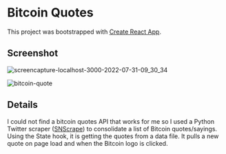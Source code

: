 # Bitcoin Quotes

This project was bootstrapped with [Create React App](https://github.com/facebook/create-react-app).

## Screenshot

![screencapture-localhost-3000-2022-07-31-09_30_34](https://user-images.githubusercontent.com/81738932/182005872-bfb64a52-3aba-4eb1-9ed8-5b9f8d99ae93.png)

![bitcoin-quote](https://user-images.githubusercontent.com/81738932/182009170-f0ea3621-dfb7-459c-ad78-0a6cc54175a7.gif)


## Details

I could not find a bitcoin quotes API that works for me so I used a Python Twitter scraper ([SNScrape](https://github.com/JustAnotherArchivist/snscrape)) to consolidate a list of Bitcoin quotes/sayings. Using the State hook, it is getting the quotes from a data file. It pulls a new quote on page load and when the Bitcoin logo is clicked.

